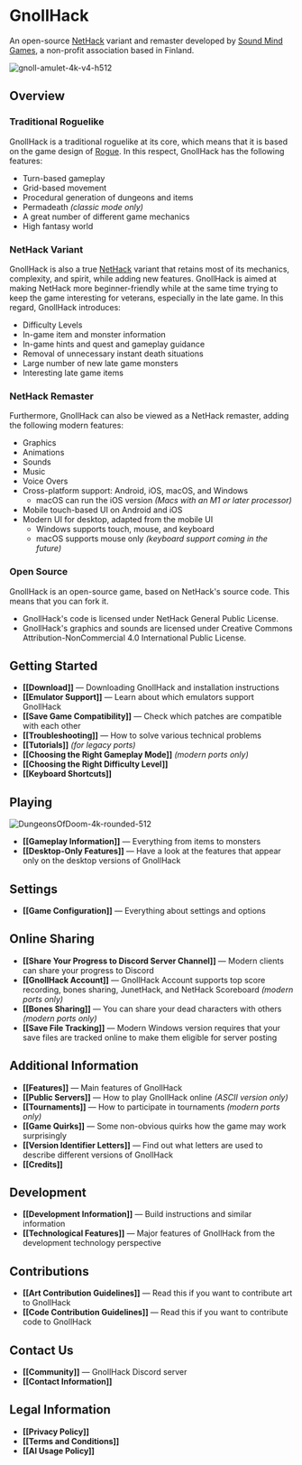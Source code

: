 # GnollHack

An open-source [NetHack](https://www.nethack.org/) variant and remaster developed by [Sound Mind Games](https://soundmindgames.org), a non-profit association based in Finland.

![gnoll-amulet-4k-v4-h512](https://github.com/hyvanmielenpelit/GnollHack/assets/16661034/19077f94-2911-4b82-9be7-b375dcb033ce)

## Overview

### Traditional Roguelike

GnollHack is a traditional roguelike at its core, which means that it is based on the game design of [Rogue](https://en.wikipedia.org/wiki/Rogue_(video_game)). In this respect, GnollHack has the following features:

- Turn-based gameplay
- Grid-based movement
- Procedural generation of dungeons and items
- Permadeath _(classic mode only)_
- A great number of different game mechanics
- High fantasy world

### NetHack Variant

GnollHack is also a true [NetHack](https://en.wikipedia.org/wiki/NetHack) variant that retains most of its mechanics, complexity, and spirit, while adding new features. GnollHack is aimed at making NetHack more beginner-friendly while at the same time trying to keep the game interesting for veterans, especially in the late game. In this regard, GnollHack introduces:

- Difficulty Levels
- In-game item and monster information
- In-game hints and quest and gameplay guidance
- Removal of unnecessary instant death situations
- Large number of new late game monsters
- Interesting late game items

### NetHack Remaster

Furthermore, GnollHack can also be viewed as a NetHack remaster, adding the following modern features:

- Graphics
- Animations
- Sounds
- Music
- Voice Overs
- Cross-platform support: Android, iOS, macOS, and Windows
    - macOS can run the iOS version *(Macs with an M1 or later processor)*
- Mobile touch-based UI on Android and iOS
- Modern UI for desktop, adapted from the mobile UI
    - Windows supports touch, mouse, and keyboard
    - macOS supports mouse only *(keyboard support coming in the future)*

### Open Source

GnollHack is an open-source game, based on NetHack's source code. This means that you can fork it.
- GnollHack's code is licensed under NetHack General Public License.
- GnollHack's graphics and sounds are licensed under Creative Commons Attribution-NonCommercial 4.0 International Public License.

## Getting Started

- **[[Download]]** — Downloading GnollHack and installation instructions
- **[[Emulator Support]]** — Learn about which emulators support GnollHack
- **[[Save Game Compatibility]]** — Check which patches are compatible with each other
- **[[Troubleshooting]]** — How to solve various technical problems
- **[[Tutorials]]** _(for legacy ports)_
- **[[Choosing the Right Gameplay Mode]]** *(modern ports only)*
- **[[Choosing the Right Difficulty Level]]**
- **[[Keyboard Shortcuts]]**

## Playing

![DungeonsOfDoom-4k-rounded-512](https://github.com/hyvanmielenpelit/GnollHack/assets/16661034/202613eb-6f1a-474c-8783-f610402241b4)

- **[[Gameplay Information]]** — Everything from items to monsters
- **[[Desktop-Only Features]]** — Have a look at the features that appear only on the desktop versions of GnollHack

## Settings

- **[[Game Configuration]]** — Everything about settings and options

## Online Sharing

- **[[Share Your Progress to Discord Server Channel]]** — Modern clients can share your progress to Discord
- **[[GnollHack Account]]** — GnollHack Account supports top score recording, bones sharing, JunetHack, and NetHack Scoreboard *(modern ports only)*
- **[[Bones Sharing]]** — You can share your dead characters with others *(modern ports only)*
- **[[Save File Tracking]]** — Modern Windows version requires that your save files are tracked online to make them eligible for server posting

## Additional Information

- **[[Features]]** — Main features of GnollHack
- **[[Public Servers]]** — How to play GnollHack online *(ASCII version only)*
- **[[Tournaments]]** — How to participate in tournaments *(modern ports only)*
- **[[Game Quirks]]** — Some non-obvious quirks how the game may work surprisingly
- **[[Version Identifier Letters]]** — Find out what letters are used to describe different versions of GnollHack
- **[[Credits]]**

## Development

- **[[Development Information]]** — Build instructions and similar information
- **[[Technological Features]]** — Major features of GnollHack from the development technology perspective

## Contributions

- **[[Art Contribution Guidelines]]** — Read this if you want to contribute art to GnollHack
- **[[Code Contribution Guidelines]]** — Read this if you want to contribute code to GnollHack

## Contact Us

- **[[Community]]** — GnollHack Discord server
- **[[Contact Information]]**

## Legal Information

- **[[Privacy Policy]]**
- **[[Terms and Conditions]]**
- **[[AI Usage Policy]]**